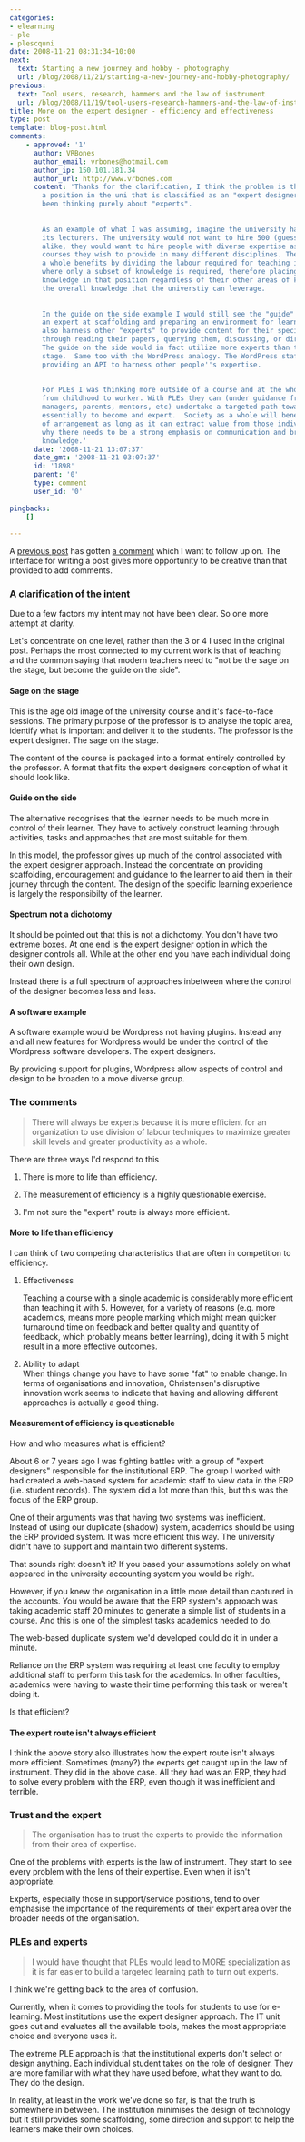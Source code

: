 ```yaml
---
categories:
- elearning
- ple
- plescquni
date: 2008-11-21 08:31:34+10:00
next:
  text: Starting a new journey and hobby - photography
  url: /blog/2008/11/21/starting-a-new-journey-and-hobby-photography/
previous:
  text: Tool users, research, hammers and the law of instrument
  url: /blog/2008/11/19/tool-users-research-hammers-and-the-law-of-instrument/
title: More on the expert designer - efficiency and effectiveness
type: post
template: blog-post.html
comments:
    - approved: '1'
      author: VRBones
      author_email: vrbones@hotmail.com
      author_ip: 150.101.181.34
      author_url: http://www.vrbones.com
      content: 'Thanks for the clarification, I think the problem is that there exists
        a position in the uni that is classified as an "expert designer", whereas I have
        been thinking purely about "experts".
    
    
        As an example of what I was assuming, imagine the university had to re-hire all
        its lecturers. The university would not want to hire 500 (guessing?) people all
        alike, they would want to hire people with diverse expertise as there are many
        courses they wish to provide in many different disciplines. The organisation as
        a whole benefits by dividing the labour required for teaching into discrete areas
        where only a subset of knowledge is required, therefore placing an expert of that
        knowledge in that position regardless of their other areas of knowledge increases
        the overall knowledge that the universtiy can leverage.
    
    
        In the guide on the side example I would still see the "guide" as an expert, but
        an expert at scaffolding and preparing an environment for learning. They would
        also harness other "experts" to provide content for their specific area, be it
        through reading their papers, querying them, discussing, or direct instruction.
        The guide on the side would in fact utilize more experts than the sage on the
        stage.  Same too with the WordPress analogy. The WordPress staff are experts in
        providing an API to harness other people''s expertise.
    
    
        For PLEs I was thinking more outside of a course and at the whole student journey
        from childhood to worker. With PLEs they can (under guidance from personal learning
        managers, parents, mentors, etc) undertake a targeted path toward a specific goal;
        essentially to become and expert.  Society as a whole will benefit from this type
        of arrangement as long as it can extract value from those individuals, which is
        why there needs to be a strong emphasis on communication and bridging to share
        knowledge.'
      date: '2008-11-21 13:07:37'
      date_gmt: '2008-11-21 03:07:37'
      id: '1898'
      parent: '0'
      type: comment
      user_id: '0'
    
pingbacks:
    []
    
---
```

A [previous post](/blog/2008/11/15/expert-designer-another-assumption-ples-question/) has gotten [a comment](/blog/2008/11/15/expert-designer-another-assumption-ples-question/#comment-1537) which I want to follow up on. The interface for writing a post gives more opportunity to be creative than that provided to add comments.

### A clarification of the intent

Due to a few factors my intent may not have been clear. So one more attempt at clarity.

Let's concentrate on one level, rather than the 3 or 4 I used in the original post. Perhaps the most connected to my current work is that of teaching and the common saying that modern teachers need to "not be the sage on the stage, but become the guide on the side".

#### Sage on the stage

This is the age old image of the university course and it's face-to-face sessions. The primary purpose of the professor is to analyse the topic area, identify what is important and deliver it to the students. The professor is the expert designer. The sage on the stage.

The content of the course is packaged into a format entirely controlled by the professor. A format that fits the expert designers conception of what it should look like.

#### Guide on the side

The alternative recognises that the learner needs to be much more in control of their learner. They have to actively construct learning through activities, tasks and approaches that are most suitable for them.

In this model, the professor gives up much of the control associated with the expert designer approach. Instead the concentrate on providing scaffolding, encouragement and guidance to the learner to aid them in their journey through the content. The design of the specific learning experience is largely the responsibilty of the learner.

#### Spectrum not a dichotomy

It should be pointed out that this is not a dichotomy. You don't have two extreme boxes. At one end is the expert designer option in which the designer controls all. While at the other end you have each individual doing their own design.

Instead there is a full spectrum of approaches inbetween where the control of the designer becomes less and less.

#### A software example

A software example would be Wordpress not having plugins. Instead any and all new features for Wordpress would be under the control of the Wordpress software developers. The expert designers.

By providing support for plugins, Wordpress allow aspects of control and design to be broaden to a move diverse group.

### The comments

> There will always be experts because it is more efficient for an organization to use division of labour techniques to maximize greater skill levels and greater productivity as a whole.

There are three ways I'd respond to this

1. There is more to life than efficiency.

3. The measurement of efficiency is a highly questionable exercise.
4. I'm not sure the "expert" route is always more efficient.

#### More to life than efficiency

I can think of two competing characteristics that are often in competition to efficiency.

1. Effectiveness  
    
    Teaching a course with a single academic is considerably more efficient than teaching it with 5. However, for a variety of reasons (e.g. more academics, means more people marking which might mean quicker turnaround time on feedback and better quality and quantity of feedback, which probably means better learning), doing it with 5 might result in a more effective outcomes.
2. Ability to adapt  
    When things change you have to have some "fat" to enable change. In terms of organisations and innovation, Christensen's disruptive innovation work seems to indicate that having and allowing different approaches is actually a good thing.

#### Measurement of efficiency is questionable

How and who measures what is efficient?

About 6 or 7 years ago I was fighting battles with a group of "expert designers" responsible for the institutional ERP. The group I worked with had created a web-based system for academic staff to view data in the ERP (i.e. student records). The system did a lot more than this, but this was the focus of the ERP group.

One of their arguments was that having two systems was inefficient. Instead of using our duplicate (shadow) system, academics should be using the ERP provided system. It was more efficient this way. The university didn't have to support and maintain two different systems.

That sounds right doesn't it? If you based your assumptions solely on what appeared in the university accounting system you would be right.

However, if you knew the organisation in a little more detail than captured in the accounts. You would be aware that the ERP system's approach was taking academic staff 20 minutes to generate a simple list of students in a course. And this is one of the simplest tasks academics needed to do.

The web-based duplicate system we'd developed could do it in under a minute.

Reliance on the ERP system was requiring at least one faculty to employ additional staff to perform this task for the academics. In other faculties, academics were having to waste their time performing this task or weren't doing it.

Is that efficient?

#### The expert route isn't always efficient

I think the above story also illustrates how the expert route isn't always more efficient. Sometimes (many?) the experts get caught up in the law of instrument. They did in the above case. All they had was an ERP, they had to solve every problem with the ERP, even though it was inefficient and terrible.

### Trust and the expert

> The organisation has to trust the experts to provide the information from their area of expertise.

One of the problems with experts is the law of instrument. They start to see every problem with the lens of their expertise. Even when it isn't appropriate.

Experts, especially those in support/service positions, tend to over emphasise the importance of the requirements of their expert area over the broader needs of the organisation.

### PLEs and experts

> I would have thought that PLEs would lead to MORE specialization as it is far easier to build a targeted learning path to turn out experts.

I think we're getting back to the area of confusion.

Currently, when it comes to providing the tools for students to use for e-learning. Most institutions use the expert designer approach. The IT unit goes out and evaluates all the available tools, makes the most appropriate choice and everyone uses it.

The extreme PLE approach is that the institutional experts don't select or design anything. Each individual student takes on the role of designer. They are more familiar with what they have used before, what they want to do. They do the design.

In reality, at least in the work we've done so far, is that the truth is somewhere in between. The institution minimises the design of technology but it still provides some scaffolding, some direction and support to help the learners make their own choices.